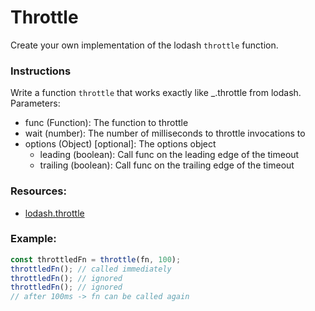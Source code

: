 # Throttle

Create your own implementation of the lodash `throttle` function.

### Instructions

Write a function `throttle` that works exactly like \_.throttle from lodash.
Parameters:

- func (Function): The function to throttle
- wait (number): The number of milliseconds to throttle invocations to
- options (Object) [optional]: The options object
  - leading (boolean): Call func on the leading edge of the timeout
  - trailing (boolean): Call func on the trailing edge of the timeout

### Resources:

- [lodash.throttle](https://www.npmjs.com/package/lodash.throttle)

### Example:

```js
const throttledFn = throttle(fn, 100);
throttledFn(); // called immediately
throttledFn(); // ignored
throttledFn(); // ignored
// after 100ms -> fn can be called again
```
